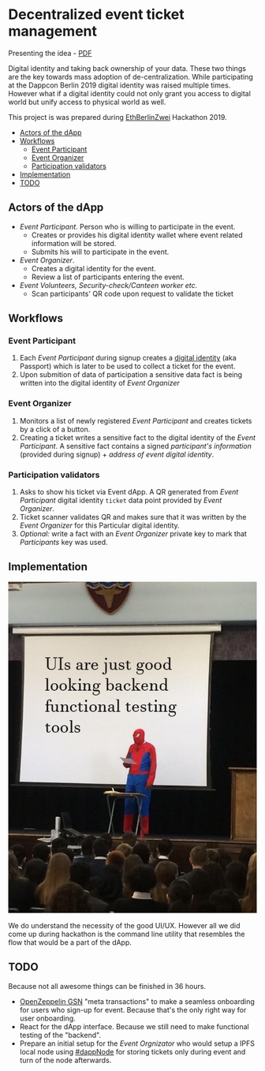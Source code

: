 # Decentralized event ticket management <!-- omit in toc -->

Presenting the idea - [PDF](Decentralized-ticket-management.pdf)

Digital identity and taking back ownership of your data. These two things are the key towards mass adoption of de-centralization. While participating at the Dappcon Berlin 2019 digital identity was raised multiple times. However what if a digital identity could not only grant you access to digital world but unify access to physical world as well.

This project is was prepared during [EthBerlinZwei](https://twitter.com/ETHBerlin) Hackathon 2019.

- [Actors of the dApp](#actors-of-the-dapp)
- [Workflows](#workflows)
  - [Event Participant](#event-participant)
  - [Event Organizer](#event-organizer)
  - [Participation validators](#participation-validators)
- [Implementation](#implementation)
- [TODO](#todo)

## Actors of the dApp

- _Event Participant_. Person who is willing to participate in the event.
  - Creates or provides his digital identity wallet where event related information will be stored.
  - Submits his will to participate in the event.
- _Event Organizer_.
  - Creates a digital identity for the event.
  - Review a list of participants entering the event.
- _Event Volunteers, Security-check/Canteen worker etc._
  - Scan participants' QR code upon request to validate the ticket

## Workflows

### Event Participant

1. Each _Event Participant_ during signup creates a [digital identity](https://github.com/monetha/js-verifiable-data#Deploying-digital-identity) (aka Passport) which is later to be used to collect a ticket for the event.
2. Upon submition of data of participation a sensitive data fact is being written into the digital identity of _Event Organizer_

### Event Organizer

1. Monitors a list of newly registered _Event Participant_ and creates tickets by a click of a button.
2. Creating a ticket writes a sensitive fact to the digital identity of the _Event Participant_. A sensitive fact contains a signed _participant's information_ (provided during signup) + _address of event digital identity_.

### Participation validators

1. Asks to show his ticket via Event dApp. A QR generated from _Event Participant_ digital identity `ticket` data point provided by _Event Organizer_.
2. Ticket scanner validates QR and makes sure that it was written by the _Event Organizer_ for this Particular digital identity.
3. _Optional:_ write a fact with an _Event Organizer_ private key to mark that _Participants_ key was used.

## Implementation

![UI meme](assets/ui-meme.jpg)

We do understand the necessity of the good UI/UX. However all we did come up during hackathon is the command line utility that resembles the flow that would be a part of the dApp.

## TODO

Because not all awesome things can be finished in 36 hours.

- [OpenZeppelin GSN](https://docs.openzeppelin.com/openzeppelin/gsn/getting-started.html) "meta transactions" to make a seamless onboarding for users who sign-up for event. Because that's the only right way for user onboarding.
- React for the dApp interface. Because we still need to make functional testing of the "backend".
- Prepare an initial setup for the _Event Orgnizator_ who would setup a IPFS local node using [#dappNode](https://dappnode.io) for storing tickets only during event and turn of the node afterwards.
